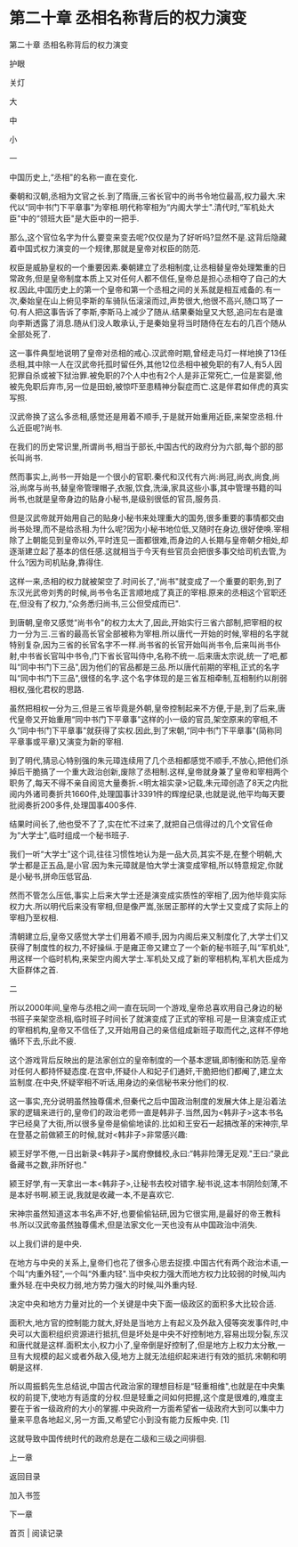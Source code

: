 # 第二十章 丞相名称背后的权力演变

第二十章 丞相名称背后的权力演变

护眼

关灯

大

中

小

一

中国历史上,“丞相"的名称一直在变化.

秦朝和汉朝,丞相为文官之长.到了隋唐,三省长官中的尚书令地位最高,权力最大.宋代以“同中书门下平章事"为宰相.明代称宰相为“内阁大学士".清代时,“军机处大臣"中的“领班大臣"是大臣中的一把手.

那么,这个官位名字为什么要变来变去呢?仅仅是为了好听吗?显然不是.这背后隐藏着中国式权力演变的一个规律,那就是皇帝对权臣的防范.

权臣是威胁皇权的一个重要因素.秦朝建立了丞相制度,让丞相替皇帝处理繁重的日常政务,但是皇帝制度本质上又对任何人都不信任,皇帝总是担心丞相夺了自己的大权.因此,中国历史上的第一个皇帝和第一个丞相之间的关系就是相互戒备的.有一次,秦始皇在山上俯见李斯的车骑队伍滚滚而过,声势很大,他很不高兴,随口骂了一句.有人把这事告诉了李斯,李斯马上减少了随从.结果秦始皇又大怒,追问左右是谁向李斯透露了消息.随从们没人敢承认,于是秦始皇将当时随侍在左右的几百个随从全部处死了.

这一事件典型地说明了皇帝对丞相的戒心.汉武帝时期,曾经走马灯一样地换了13任丞相,其中除一人在汉武帝托孤时留任外,其他12位丞相中被免职的有7人,有5人因犯罪自杀或被下狱治罪.被免职的7个人中也有2个人是非正常死亡,一位是窦婴,他被先免职后弃市,另一位是田蚡,被惊吓至患精神分裂症而亡.这是伴君如伴虎的真实写照.

汉武帝换了这么多丞相,感觉还是用着不顺手,于是就开始重用近臣,来架空丞相.什么近臣呢?尚书.

在我们的历史常识里,所谓尚书,相当于部长,中国古代的政府分为六部,每个部的部长叫尚书.

然而事实上,尚书一开始是一个很小的官职.秦代和汉代有六尚:尚冠,尚衣,尚食,尚浴,尚席与尚书,替皇帝管理帽子,衣服,饮食,洗澡,家具这些小事,其中管理书籍的叫尚书,也就是皇帝身边的贴身小秘书,是级别很低的官员,服务员.

但是汉武帝就开始用自己的贴身小秘书来处理重大的国务,很多重要的事情都交由尚书处理,而不是给丞相.为什么呢?因为小秘书地位低,又随时在身边,很好使唤.宰相除了上朝能见到皇帝以外,平时连见一面都很难,而身边的人长期与皇帝朝夕相处,却逐渐建立起了基本的信任感.这就相当于今天有些官员会把很多事交给司机去管,为什么?因为司机贴身,靠得住.

这样一来,丞相的权力就被架空了.时间长了,“尚书"就变成了一个重要的职务,到了东汉光武帝刘秀的时候,尚书令名正言顺地成了真正的宰相.原来的丞相这个官职还在,但没有了权力,“众务悉归尚书,三公但受成而已".

到唐朝,皇帝又感觉“尚书令"的权力太大了,因此,开始实行三省六部制,把宰相的权力一分为三.三省的最高长官全部被称为宰相.所以唐代一开始的时候,宰相的名字就特别复杂,因为三省的长官名字不一样.尚书省的长官开始叫尚书令,后来叫尚书仆射,中书省长官叫中书令,门下省长官叫侍中,名称不统一.后来唐太宗说,统一了吧,都叫“同中书门下三品",因为他们的官品都是三品.所以唐代前期的宰相,正式的名字叫“同中书门下三品",很怪的名字.这个名字体现的是三省互相牵制,互相制约以削弱相权,强化君权的思路.

虽然把相权一分为三,但是三省毕竟是外朝,皇帝控制起来不方便,于是,到了后来,唐代皇帝又开始重用“同中书门下平章事"这样的小一级的官员,架空原来的宰相,不久“同中书门下平章事"就获得了实权.因此,到了宋朝,“同中书门下平章事"(简称同平章事或平章)又演变为新的宰相.

到了明代,猜忌心特别强的朱元璋连续用了几个丞相都感觉不顺手,不放心,把他们杀掉后干脆搞了一个重大政治创新,废除了丞相制.这样,皇帝就身兼了皇帝和宰相两个职务了,每天不得不亲自阅览大量奏折.<明太祖实录>记载,朱元璋创造了8天之内批阅内外诸司奏折共1660件,处理国事计3391件的辉煌纪录,也就是说,他平均每天要批阅奏折200多件,处理国事400多件.

结果时间长了,他也受不了了,实在忙不过来了,就把自己信得过的几个文官任命为“大学士",临时组成一个秘书班子.

我们一听“大学士"这个词,往往习惯性地认为是一品大员,其实不是,在整个明朝,大学士都是正五品,是小官.因为朱元璋就是怕大学士演变成宰相,所以特意规定,你就是小秘书,拼命压低官品.

然而不管怎么压低,事实上后来大学士还是演变成实质性的宰相了,因为他毕竟实际权力大.所以明代后来没有宰相,但是像严嵩,张居正那样的大学士又变成了实际上的宰相乃至权相.

清朝建立后,皇帝又感觉大学士们用着不顺手,因为内阁后来又制度化了,大学士们又获得了制度性的权力,不好操纵.于是雍正帝又建立了一个新的秘书班子,叫“军机处",用这样一个临时机构,来架空内阁大学士.军机处又成了新的宰相机构,军机大臣成为大臣群体之首.

二

所以2000年间,皇帝与丞相之间一直在玩同一个游戏,皇帝总喜欢用自己身边的秘书班子来架空丞相,临时班子时间长了就演变成了正式的宰相.可是一旦演变成正式的宰相机构,皇帝又不信任了,又开始用自己的亲信组成新班子取而代之,这样不停地循环下去,乐此不疲.

这个游戏背后反映出的是法家创立的皇帝制度的一个基本逻辑,即制衡和防范.皇帝对任何人都持怀疑态度.在宫中,怀疑仆人和妃子们通奸,干脆把他们都阉了,建立太监制度.在中央,怀疑宰相不听话,用身边的亲信秘书来分他们的权.

这一事实,充分说明虽然独尊儒术,但秦代之后中国政治制度的发展大体上是沿着法家的逻辑来进行的,皇帝们的政治老师一直是韩非子.当然,因为<韩非子>这本书名字已经臭了大街,所以很多皇帝是偷偷地读的.比如和王安石一起搞改革的宋神宗,早在登基之前做颍王的时候,就对<韩非子>非常感兴趣:

颍王好学不倦,一日出新录<韩非子>属府僚雠校,永曰:“韩非险薄无足观."王曰:“录此备藏书之数,非所好也."

颍王好学,有一天拿出一本<韩非子>,让秘书去校对错字.秘书说,这本书阴险刻薄,不是本好书啊.颍王说,我就是收藏一本,不是喜欢它.

宋神宗虽然知道这本书名声不好,也要偷偷钻研,因为它很实用,是最好的帝王教科书.所以汉武帝虽然独尊儒术,但是法家文化一天也没有从中国政治中消失.

以上我们讲的是中央.

在地方与中央的关系上,皇帝们也花了很多心思去捉摸.中国古代有两个政治术语,一个叫“内重外轻",一个叫“外重内轻".当中央权力强大而地方权力比较弱的时候,叫内重外轻.在中央权力弱,地方势力强大的时候,叫外重内轻.

决定中央和地方力量对比的一个关键是中央下面一级政区的面积多大比较合适.

面积大,地方官的控制能力就大,好处是当地方上有起义及外敌入侵等突发事件时,中央可以大面积组织资源进行抵抗,但是坏处是中央不好控制地方,容易出现分裂,东汉和唐代就是这样.面积太小,权力小了,皇帝倒是好控制了,但是地方上权力太分散,一旦有大规模的起义或者外敌入侵,地方上就无法组织起来进行有效的抵抗.宋朝和明朝是这样.

所以周振鹤先生总结说,中国古代政治家的理想目标是“轻重相维",也就是在中央集权的前提下,使地方有适度的分权.但是轻重之间如何把握,这个度是很难的,难度主要在于省一级政府的大小的掌握.中央政府一方面希望省一级政府大到可以集中力量来平息各地起义,另一方面,又希望它小到没有能力反叛中央. [1]

这就导致中国传统时代的政府总是在二级和三级之间徘徊.

上一章

返回目录

加入书签

下一章

首页 | 阅读记录